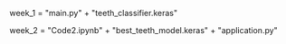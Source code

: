 week_1 = "main.py" + "teeth_classifier.keras"

week_2 = "Code2.ipynb" + "best_teeth_model.keras" + "application.py"
